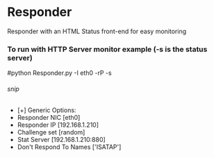 # Responder
Responder with an HTML Status front-end for easy monitoring

### To run with HTTP Server monitor example (-s is the status server) 
#python Responder.py -I eth0 -rP -s 

###### snip
* [+] Generic Options:
*   Responder NIC              [eth0]
*    Responder IP               [192.168.1.210]
*    Challenge set              [random]
*    Stat Server                [192.168.1.210:880]
*    Don't Respond To Names     ['ISATAP']

